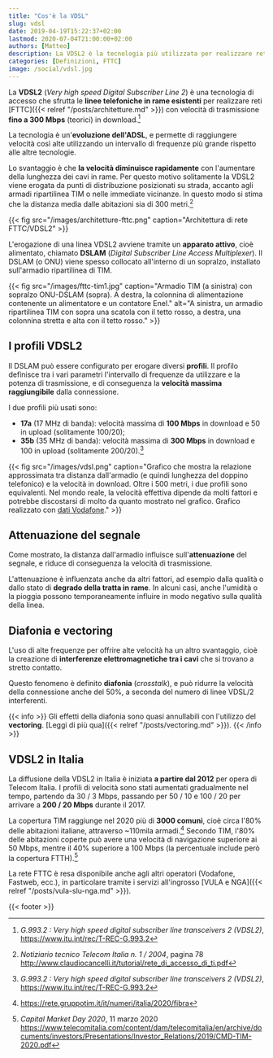 ```yaml
---
title: "Cos'è la VDSL"
slug: vdsl
date: 2019-04-19T15:22:37+02:00
lastmod: 2020-07-04T21:00:00+02:00
authors: [Matteo]
description: La VDSL2 è la tecnologia più utilizzata per realizzare reti Fiber To The Cabinet ad alta velocità, sfruttando la rete in rame esistente.
categories: [Definizioni, FTTC]
image: /social/vdsl.jpg
---
```


La **VDSL2** (*Very high speed Digital Subscriber Line 2*) è una tecnologia di accesso che sfrutta le **linee telefoniche in rame esistenti** per realizzare reti [FTTC]({{< relref "/posts/architetture.md" >}}) con velocità di trasmissione **fino a 300 Mbps** (teorici) in download.[^itu]

La tecnologia è un'**evoluzione dell'ADSL**, e permette di raggiungere velocità così alte utilizzando un intervallo di frequenze più grande rispetto alle altre tecnologie.

Lo svantaggio è che **la velocità diminuisce rapidamente** con l'aumentare della lunghezza dei cavi in rame. Per questo motivo solitamente la VDSL2 viene erogata da punti di distribuzione posizionati su strada, accanto agli armadi ripartilinea TIM o nelle immediate vicinanze. In questo modo si stima che la distanza media dalle abitazioni sia di 300 metri.[^telecom]

{{< fig src="/images/architetture-fttc.png" caption="Architettura di rete FTTC/VDSL2" >}}

L'erogazione di una linea VDSL2 avviene tramite un **apparato attivo**, cioè alimentato, chiamato **DSLAM** (*Digital Subscriber Line Access Multiplexer*). Il DSLAM (o ONU) viene spesso collocato all'interno di un sopralzo, installato sull'armadio ripartilinea di TIM.

{{< fig src="/images/fttc-tim1.jpg" caption="Armadio TIM (a sinistra) con sopralzo ONU-DSLAM (sopra). A destra, la colonnina di alimentazione contenente un alimentatore e un contatore Enel." alt="A sinistra, un armadio ripartilinea TIM con sopra una scatola con il tetto rosso, a destra, una colonnina stretta e alta con il tetto rosso." >}}

## I profili VDSL2

Il DSLAM può essere configurato per erogare diversi **profili**. Il profilo definisce tra i vari parametri l'intervallo di frequenze da utilizzare e la potenza di trasmissione, e di conseguenza la **velocità massima raggiungibile** dalla connessione.

I due profili più usati sono:

- **17a** (17 MHz di banda): velocità massima di **100 Mbps** in download e 50 in upload (solitamente 100/20);
- **35b** (35 MHz di banda): velocità massima di **300 Mbps** in download e 100 in upload (solitamente 200/20).[^itu]

{{< fig src="/images/vdsl.png" caption="Grafico che mostra la relazione approssimata tra distanza dall'armadio (e quindi lunghezza del doppino telefonico) e la velocità in download. Oltre i 500 metri, i due profili sono equivalenti. Nel mondo reale, la velocità effettiva dipende da molti fattori e potrebbe discostarsi di molto da quanto mostrato nel grafico. Grafico realizzato con [dati Vodafone](https://www.vodafone.it/portal/Privati/Tariffe-e-Prodotti/Fibra--ADSL-e-telefono/fibra-ottica-vodafone)." >}}

## Attenuazione del segnale

Come mostrato, la distanza dall'armadio influisce sull'**attenuazione** del segnale, e riduce di conseguenza la velocità di trasmissione.

L'attenuazione è influenzata anche da altri fattori, ad esempio dalla qualità o dallo stato di **degrado della tratta in rame**. In alcuni casi, anche l'umidità o la pioggia possono temporaneamente influire in modo negativo sulla qualità della linea.

## Diafonia e vectoring

L'uso di alte frequenze per offrire alte velocità ha un altro svantaggio, cioè la creazione di **interferenze elettromagnetiche tra i cavi** che si trovano a stretto contatto.

Questo fenomeno è definito **diafonia** (*crosstalk*), e può ridurre la velocità della connessione anche del 50%, a seconda del numero di linee VDSL/2 interferenti.

{{< info >}}
Gli effetti della diafonia sono quasi annullabili con l'utilizzo del **vectoring**. [Leggi di più qua]({{< relref "/posts/vectoring.md" >}}).
{{< /info >}}

## VDSL2 in Italia

La diffusione della VDSL2 in Italia è iniziata **a partire dal 2012** per opera di Telecom Italia. I profili di velocità sono stati aumentati gradualmente nel tempo, partendo da 30 / 3 Mbps, passando per 50 / 10 e 100 / 20 per arrivare a **200 / 20 Mbps** durante il 2017.

La copertura TIM raggiunge nel 2020 più di **3000 comuni**, cioè circa l'80% delle abitazioni italiane, attraverso ~110mila armadi.[^rete1] Secondo TIM, l'80% delle abitazioni coperte può avere una velocità di navigazione superiore ai 50 Mbps, mentre il 40% superiore a 100 Mbps (la percentuale include però la copertura FTTH).[^rete2]

La rete FTTC è resa disponibile anche agli altri operatori (Vodafone, Fastweb, ecc.), in particolare tramite i servizi all'ingrosso [VULA e NGA]({{< relref "/posts/vula-slu-nga.md" >}}).

{{< footer >}}

[^itu]: *G.993.2 : Very high speed digital subscriber line transceivers 2 (VDSL2)*, https://www.itu.int/rec/T-REC-G.993.2
[^telecom]: *Notiziario tecnico Telecom Italia n. 1 / 2004*, pagina 78 http://www.claudiocancelli.it/tutorial/rete_di_accesso_di_ti.pdf
[^rete1]: https://rete.gruppotim.it/it/numeri/italia/2020/fibra
[^rete2]: *Capital Market Day 2020*, 11 marzo 2020 https://www.telecomitalia.com/content/dam/telecomitalia/en/archive/documents/investors/Presentations/Investor_Relations/2019/CMD-TIM-2020.pdf
